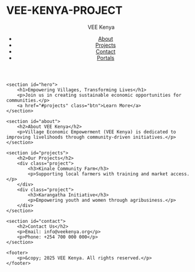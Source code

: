 # VEE-KENYA-PROJECT
<!DOCTYPE html>
<html lang="en">
<head>
    <meta charset="UTF-8">
    <meta name="viewport" content="width=device-width, initial-scale=1.0">
    <title>VEE Kenya</title>
    <link rel="stylesheet" href="styles.css">
</head>
<body>
    <header>
        <nav>
            <div class="logo">VEE Kenya</div>
            <ul>
                <li><a href="#about">About</a></li>
                <li><a href="#projects">Projects</a></li>
                <li><a href="#contact">Contact</a></li>
                <li><a href="#portal">Portals</a></li>
            </ul>
        </nav>
    </header>
    
    <section id="hero">
        <h1>Empowering Villages, Transforming Lives</h1>
        <p>Join us in creating sustainable economic opportunities for communities.</p>
        <a href="#projects" class="btn">Learn More</a>
    </section>
    
    <section id="about">
        <h2>About VEE Kenya</h2>
        <p>Village Economic Empowerment (VEE Kenya) is dedicated to improving livelihoods through community-driven initiatives.</p>
    </section>
    
    <section id="projects">
        <h2>Our Projects</h2>
        <div class="project">
            <h3>Kinale Community Farm</h3>
            <p>Supporting local farmers with training and market access.</p>
        </div>
        <div class="project">
            <h3>Karangatha Initiative</h3>
            <p>Empowering youth and women through agribusiness.</p>
        </div>
    </section>
    
    <section id="contact">
        <h2>Contact Us</h2>
        <p>Email: info@veekenya.org</p>
        <p>Phone: +254 700 000 000</p>
    </section>
    
    <footer>
        <p>&copy; 2025 VEE Kenya. All rights reserved.</p>
    </footer>
</body>
</html>
